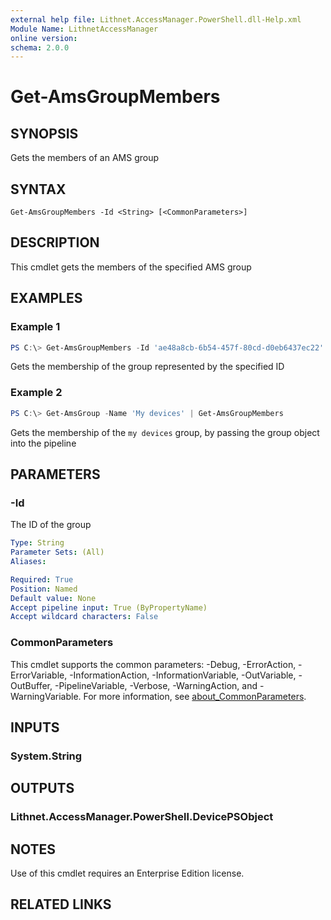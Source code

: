 ```yaml
---
external help file: Lithnet.AccessManager.PowerShell.dll-Help.xml
Module Name: LithnetAccessManager
online version:
schema: 2.0.0
---
```


# Get-AmsGroupMembers

## SYNOPSIS
Gets the members of an AMS group

## SYNTAX

```
Get-AmsGroupMembers -Id <String> [<CommonParameters>]
```

## DESCRIPTION
This cmdlet gets the members of the specified AMS group

## EXAMPLES

### Example 1
```powershell
PS C:\> Get-AmsGroupMembers -Id 'ae48a8cb-6b54-457f-80cd-d0eb6437ec22'
```

Gets the membership of the group represented by the specified ID

### Example 2
```powershell
PS C:\> Get-AmsGroup -Name 'My devices' | Get-AmsGroupMembers
```

Gets the membership of the `my devices` group, by passing the group object into the pipeline

## PARAMETERS

### -Id
The ID of the group

```yaml
Type: String
Parameter Sets: (All)
Aliases:

Required: True
Position: Named
Default value: None
Accept pipeline input: True (ByPropertyName)
Accept wildcard characters: False
```

### CommonParameters
This cmdlet supports the common parameters: -Debug, -ErrorAction, -ErrorVariable, -InformationAction, -InformationVariable, -OutVariable, -OutBuffer, -PipelineVariable, -Verbose, -WarningAction, and -WarningVariable. For more information, see [about_CommonParameters](http://go.microsoft.com/fwlink/?LinkID=113216).

## INPUTS

### System.String

## OUTPUTS

### Lithnet.AccessManager.PowerShell.DevicePSObject

## NOTES
Use of this cmdlet requires an Enterprise Edition license.

## RELATED LINKS
